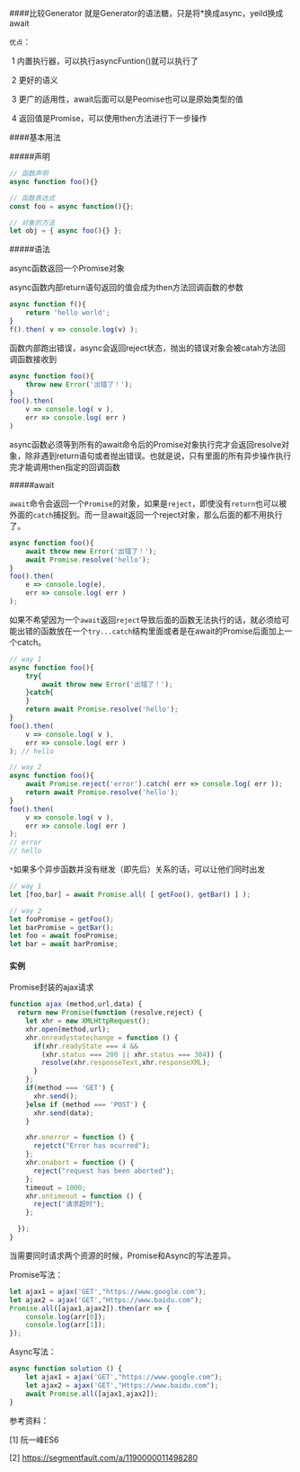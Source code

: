 ####比较Generator
就是Generator的语法糖，只是将*换成async，yeild换成await

`优点`：

​	1	内置执行器，可以执行asyncFuntion()就可以执行了

​	2	更好的语义

​	3	更广的适用性，await后面可以是Peomise也可以是原始类型的值

​	4	返回值是Promise，可以使用then方法进行下一步操作

####基本用法

#####声明

```javascript
// 函数声明
async function foo(){}

// 函数表达式
const foo = async function(){};

// 对象的方法
let obj = { async foo(){} };
```

#####语法

async函数返回一个Promise对象

async函数内部return语句返回的值会成为then方法回调函数的参数

```javascript
async function f(){
    return 'hello world';
}
f().then( v => console.log(v) );
```
函数内部跑出错误，async会返回reject状态，抛出的错误对象会被catah方法回调函数接收到

```javascript
async function foo(){
	throw new Error('出错了！');
}
foo().then(
	v => console.log( v ),
    err => console.log( err )
)
```

async函数必须等到所有的await命令后的Promise对象执行完才会返回resolve对象，除非遇到return语句或者抛出错误。也就是说，只有里面的所有异步操作执行完才能调用then指定的回调函数

#####await

`await`命令会返回一个`Promise`的对象，如果是`reject`，即使没有`return`也可以被外面的`catch`捕捉到。而一旦await返回一个reject对象，那么后面的都不用执行了。

```javascript
async function foo(){
    await throw new Error('出错了！');
    await Promise.resolve('hello');
}
foo().then(
	e => console.log(e),
    err => console.log( err )
);
```
如果不希望因为一个`await`返回`reject`导致后面的函数无法执行的话，就必须给可能出错的函数放在一个`try...catch`结构里面或者是在await的Promise后面加上一个catch。

```javascript
// way 1
async function foo(){
    try{
        await throw new Error('出错了！');
    }catch{
   	}
    return await Promise.resolve('hello');
}
foo().then(
	v => console.log( v ),
    err => console.log( err )
); // hello

// way 2
async function foo(){
    await Promise.reject('error').catch( err => console.log( err ));
    return await Promise.resolve('hello');
}
foo().then(
	v => console.log( v ),
    err => console.log( err )
); 
// error
// hello
```
`*`如果多个异步函数并没有继发（即先后）关系的话，可以让他们同时出发

```javascript
// way 1
let [foo,bar] = await Promise.all( [ getFoo(), getBar() ] );

// way 2
let fooPromise = getFoo();
let barPromise = getBar();
let foo = await fooPromise;
let bar = await barPromise;
```


#### 实例

Promise封装的ajax请求

```javascript
function ajax (method,url,data) {
  return new Promise(function (resolve,reject) {
    let xhr = new XMLHttpRequest();
    xhr.open(method,url);
    xhr.onreadystatechange = function () {
      if(xhr.readyState === 4 &&
        (xhr.status === 200 || xhr.status === 304)) {
        resolve(xhr.responseText,xhr.responseXML);
      }
    };
    if(method === 'GET') {
      xhr.send();
    }else if (method === 'POST') {
      xhr.send(data);
    }

    xhr.onerror = function () {
      rejetct("Error has ocurred");
    };
    xhr.onabort = function () {
      reject("request has been aborted");
    };
    timeout = 1000;
    xhr.ontimeout = function () {
      reject("请求超时");
    };

  });
}
```

当需要同时请求两个资源的时候，Promise和Async的写法差异。

Promise写法：

```javascript
let ajax1 = ajax('GET',"https://www.google.com");
let ajax2 = ajax('GET',"Https://www.baidu.com");
Promise.all([ajax1,ajax2]).then(arr => {
    console.log(arr[0]);
    console.log(arr[1]);
});
```

Async写法：

```javascript
async function solution () {
    let ajax1 = ajax('GET',"https://www.google.com");
    let ajax2 = ajax('GET',"Https://www.baidu.com");
    await Promise.all([ajax1,ajax2]);
}
```



参考资料：

[1]	阮一峰ES6

[2]	https://segmentfault.com/a/1190000011498280